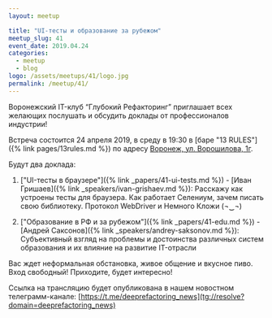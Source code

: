 ```yaml
---
layout: meetup

title: "UI-тесты и образование за рубежом"
meetup_slug: 41
event_date: 2019.04.24
categories:
  - meetup
  - blog
logo: /assets/meetups/41/logo.jpg
permalink: /meetup/41/
---
```


Воронежский IT-клуб “Глубокий Рефакторинг” приглашает всех желающих послушать и обсудить доклады от профессионалов индустрии!

Встреча состоится 24 апреля 2019, в среду в 19:30 в [баре "13 RULES"]({% link pages/13rules.md %}) по адресу [Воронеж, ул. Ворошилова, 1г](https://go.2gis.com/6mn3t).

Будут два доклада:

1. ["UI-тесты в браузере"]({% link _papers/41-ui-tests.md %}) - [Иван Гришаев]({% link _speakers/ivan-grishaev.md %}): Расскажу как устроены тесты для браузера. Как работает Селениум, зачем писать свою библиотеку. Протокол WebDriver и Немного Кложи (¬‿¬)

2. ["Образование в РФ и за рубежом"]({% link _papers/41-edu.md %}) - [Андрей Саксонов]({% link _speakers/andrey-saksonov.md %}): Субъективный взгляд на проблемы и достоинства различных систем образования и их влияние на развитие IT-отрасли

Вас ждет неформальная обстановка, живое общение и вкусное пиво. Вход свободный! Приходите, будет интересно!

Ссылка на трансляцию будет опубликована в нашем новостном телеграмм-канале: [https://t.me/deeprefactoring_news](tg://resolve?domain=deeprefactoring_news)
